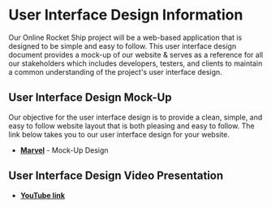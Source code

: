 # User Interface Design Information
Our Online Rocket Ship project will be a web-based application that is designed to be simple and easy to follow. This user interface design document provides a mock-up of our website & serves as a reference for all our stakeholders which includes developers, testers, and clients to maintain a common understanding of the project's user interface design.
## User Interface Design Mock-Up 
Our objective for the user interface design is to provide a clean, simple, and easy to follow website layout that is both pleasing and easy to follow. The link below takes you to our user interface design for your website. 
* __[Marvel](https://marvelapp.com/prototype/103e960b/screen/93133144)__ - Mock-Up Design
  
## User Interface Design Video Presentation
* __[YouTube link](https://youtu.be/8nuNpZcxY6g)__ 
